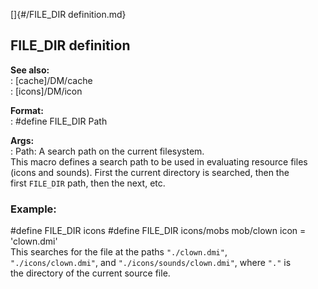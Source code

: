 []{#/FILE_DIR definition.md}    
## FILE_DIR definition    
**See also:**    
:   [cache]/DM/cache    
:   [icons]/DM/icon    
<!-- -->    
**Format:**    
:   #define FILE_DIR Path    
<!-- -->    
**Args:**    
:   Path: A search path on the current filesystem.    
This macro defines a search path to be used in evaluating resource files    
(icons and sounds). First the current directory is searched, then the    
first `FILE_DIR` path, then the next, etc.    
### Example:    
#define FILE_DIR icons #define FILE_DIR icons/mobs mob/clown icon =    
\'clown.dmi\'    
This searches for the file at the paths `"./clown.dmi"`,    
`"./icons/clown.dmi"`, and `"./icons/sounds/clown.dmi"`, where `"."` is    
the directory of the current source file.  